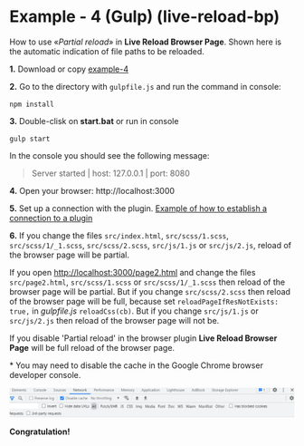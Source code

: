 # Example - 4 (Gulp) (live-reload-bp)

How to use «*Partial reload*» in **Live Reload Browser Page**.
Shown here is the automatic indication of file paths to be reloaded.

**1.** Download or copy [example-4](https://github.com/Yuriy-Svetlov/live-reload-bp/tree/main/documentation/examples/gulp/4)

**2.** Go to the directory with `gulpfile.js` and run the command in console: 

```shell
npm install
```

**3.** Double-clisk on **start.bat** or run in console 

```shell
gulp start
```
In the console you should see the following message:

> Server started | host: 127.0.0.1 | port: 8080

**4.** 
Open your browser: http://localhost:3000

**5.** Set up a connection with the plugin. [Example of how to establish a connection to a plugin](https://github.com/Yuriy-Svetlov/live-reload-bp/tree/main/documentation/examples/%D1%81onnect_to_server)

**6.** 
If you change the files `src/index.html`, `src/scss/1.scss`, `src/scss/1/_1.scss`, `src/scss/2.scss`, `src/js/1.js` or `src/js/2.js`, reload of the browser page will be partial. 

If you open [http://localhost:3000/page2.html](http://localhost:3000/page2.html) and change the files `src/page2.html`, `src/scss/1.scss` or `src/scss/1/_1.scss` then reload of the browser page will be partial. But if you change `src/scss/2.scss` then reload of the browser page will be full, because set `reloadPageIfResNotExists: true,` in *gulpfile.js* `reloadCss(cb)`. But if you change `src/js/1.js` or `src/js/2.js` then reload of the browser page will not be.

If you disable 'Partial reload' in the browser plugin **Live Reload Browser Page** will be full reload of the browser page. 

\* You may need to disable the cache in the Google Chrome browser developer console.

![Disable cache](https://raw.githubusercontent.com/Yuriy-Svetlov/live-reload-bp/main/images/disable_cache.png)

**Congratulation!**
